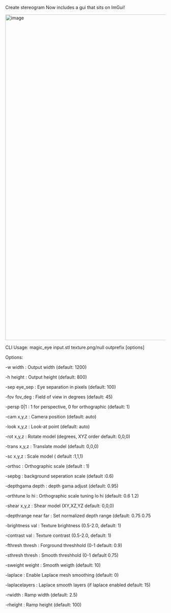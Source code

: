 Create stereogram
Now includes a gui that sits on ImGui!

<img width="1920" height="1020" alt="image" src="https://github.com/user-attachments/assets/0d134ff0-4a5a-4698-ac30-31f2c8b0ccd4" />


CLI 
Usage: magic_eye input.stl texture.png/null outprefix [options]

Options:

  -w width             : Output width (default: 1200)

  -h height            : Output height (default: 800)
  
  -sep eye_sep         : Eye separation in pixels (default: 100)
  
  -fov fov_deg         : Field of view in degrees (default: 45)
  
  -persp 0|1           : 1 for perspective, 0 for orthographic (default: 1)
  
  -cam x,y,z           : Camera position (default: auto)
  
  -look x,y,z          : Look-at point (default: auto)
  
  -rot x,y,z           : Rotate model (degrees, XYZ order default: 0,0,0)
  
  -trans x,y,z         : Translate model (default: 0,0,0)
  
  -sc x,y,z            : Scale model ( default :1,1,1)
  
  -orthsc              : Orthographic scale (default : 1)
  
  -sepbg               : background seperation scale (default :0.6)
  
  -depthgama depth     : depth gama adjust (default: 0.95)
  
  -orthtune lo hi      : Orthographic scale tuning lo hi (default: 0.6 1.2)
  
  -shear x,y,z         : Shear model (XY,XZ,YZ  default: 0,0,0)
  
  -depthrange near far : Set normalized depth range (default: 0.75 0.75
  
  -brightness val      : Texture brightness (0.5-2.0, default: 1)
  
  -contrast val        : Texture contrast (0.5-2.0, default: 1)
  
  -fthresh thresh      : Forground threshhold (0-1 default: 0.9)
  
  -sthresh thresh      : Smooth threshhold (0-1 default  0.75)
  
  -sweight weight      : Smooth weigth (default: 10)
  
  -laplace             : Enable Laplace mesh smoothing (default: 0)
  
  -laplacelayers       : Laplace smooth layers (if laplace enabled default: 15)
  
  -rwidth              : Ramp width (default: 2.5)
  
  -rheight             : Ramp height (default: 100)

